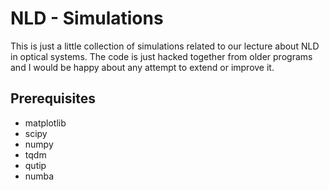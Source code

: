 # NLD - Simulations

This is just a little collection of simulations related to our lecture about NLD in optical systems. The code is just hacked together from older programs and I would be happy about any attempt to extend or improve it.

## Prerequisites

- matplotlib
- scipy
- numpy
- tqdm
- qutip
- numba
